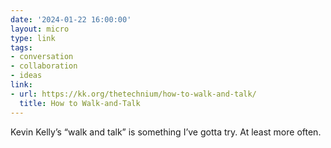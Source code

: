 ```yaml
---
date: '2024-01-22 16:00:00'
layout: micro
type: link
tags:
- conversation
- collaboration
- ideas
link:
- url: https://kk.org/thetechnium/how-to-walk-and-talk/
  title: How to Walk-and-Talk
---
```


Kevin Kelly’s “walk and talk” is something I’ve gotta try. At least more often.

